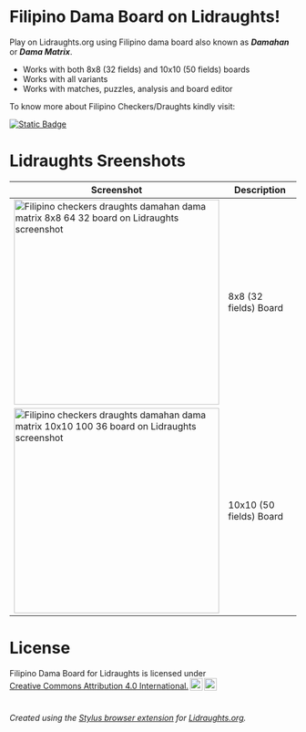 # Filipino Dama Board on Lidraughts!

Play on Lidraughts.org using Filipino dama board also known as ***Damahan*** or ***Dama Matrix***.

- Works with both 8x8 (32 fields) and 10x10 (50 fields) boards
- Works with all variants
- Works with matches, puzzles, analysis and board editor

To know more about Filipino Checkers/Draughts kindly visit:

[![Static Badge](https://img.shields.io/badge/How_to_Play-Filipino_Checkers/Draughts-blue)](https://luffykudo.wordpress.com/2024/03/11/how-to-play-filipino-checkers/)

# Lidraughts Sreenshots

| Screenshot | Description |
|---|---|
| <img src="https://raw.githubusercontent.com/LuffyKudo/Lidraughts-Themes/main/Filipino%20Dama%20Board/Lidraughts%20Dama%20Matrix%20(32)%20Screenshot.png" alt="Filipino checkers draughts damahan dama matrix 8x8 64 32 board on Lidraughts screenshot" width="360"/> | 8x8 (32 fields) Board |
| <img src="https://raw.githubusercontent.com/LuffyKudo/Lidraughts-Themes/main/Filipino%20Dama%20Board/Lidraughts%20Dama%20Matrix%20(50)%20Screenshot.png" alt="Filipino checkers draughts damahan dama matrix 10x10 100 36 board on Lidraughts screenshot" width="360"/> | 10x10 (50 fields) Board |

# License

<p xmlns:cc="http://creativecommons.org/ns#" >Filipino Dama Board for Lidraughts is licensed under <a href="https://creativecommons.org/licenses/by/4.0/?ref=chooser-v1" target="_blank" rel="license noopener noreferrer" style="display:inline-block;">Creative Commons Attribution 4.0 International.<img style="height:22px!important;margin-left:3px;vertical-align:text-bottom;" src="https://mirrors.creativecommons.org/presskit/icons/cc.svg?ref=chooser-v1" alt=""><img style="height:22px!important;margin-left:3px;vertical-align:text-bottom;" src="https://mirrors.creativecommons.org/presskit/icons/by.svg?ref=chooser-v1" alt=""></a></p>

#
*Created using the [Stylus browser extension](https://add0n.com/stylus.html) for [Lidraughts.org](https://lidraughts.org).*
